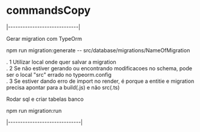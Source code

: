 # commandsCopy

|-----------------------------|

Gerar migration com TypeOrm

npm run migration:generate -- src/database/migrations/NameOfMigration

. 1 Utilizar local onde quer salvar a migration <br>
. 2 Se não estiver gerando ou encontrando modificacoes no schema, pode ser o local "src" errado no typeorm.config <br>
. 3 Se estiver dando erro de import no render, é porque a entitie e migration precisa apontar para a build(.js) e não src(.ts)

Rodar sql e criar tabelas banco

npm run migration:run

|------------------------------|
